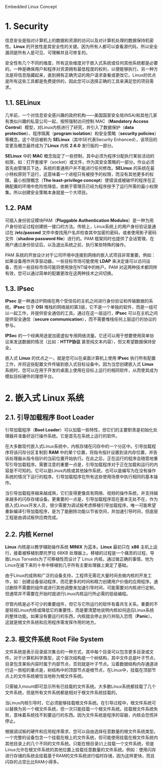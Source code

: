 <section id="title">Embedded Linux Concept</section>

# 1. Security

信息安全是指对计算机上的数据和资源的访问以及对计算机处理的数据保持机密性。**Linux** 的开放性是其安全性的关键。因为所有人都可以查看源代码，所以安全漏洞是所有人是可见、可理解并且可修复的。

安全性有几个不同的维度，所有这些维度对于嵌入式系统或任何其他系统都是必要的。一种是确保用户和程序对资源拥有最低程度的权利，以便能够执行。另一种方法是将信息隐藏起来，直到拥有正确凭证的用户请求查看或更改它。Linux的优点是所有这些工具都是免费提供的，因此您可以选择正确的工具来满足您的项目需求。

## 1.1. SELinux

几年前，一个对信息安全感兴趣的政府机构——美国国家安全局(NSA)和其他几家有类似兴趣的私营公司一起，按照强制访问控制 MAC（**Mandatory Access Control**）模型，对Linux内核进行了研究，并引入了数据保护（**data protection**）、程序隔离（**program isolation**）和安全策略（**security policies**）等概念。这个项目被称为 **SELinux**（其中SE代表Security Enhanced），该项目的变更及概念最终成为了**Linux** 内核 **2.6.0** 发行版的一部分。

**SELinux** 中的 **MAC** 概念指定了一些控制，其中必须为程序分配执行某些活动的权限，如：打开套接字（socket）或文件，作为其安全策略的一部分。作业必须首先由管理员下达，系统的普通用户并不能进行任何修改。**SELinux** 的系统在最小特权原则下运行，这意味着一个进程只有被授予的权限，而没有其他更多的权限。最小权限概念（**The least-privilege concept**）使错误或被破坏的程序在正确配置的环境中危险性降低，依赖于管理员已经为程序授予了运行所需的最小权限集。所以创建安全策略本身就是一个大项目。

## 1.2. PAM

可插入身份验证模块PAM（**Pluggable Authentication Modules**）是一种为用户身份验证过程创建统一接口的方法。传统上，Linux系统上的用户身份验证是通过在 **/etc/passwd** 文件中查找用户名并检查其中加密的密码，或者使用影子密码文件（**shadow password file**）进行的。PAM 框架同时也提供了会话管理，在用户通过身份验证后，以及退出系统之前，执行某些特殊的操作。

PAM 系统的开放设计对于公司环境中连接到网络的嵌入式项目非常重要。例如：如果设备用作共享驱动器，一些目标市场可能使用 **LDAP** 来决定谁可以访问设备，而另一些目标市场可能将使用放在NT域中的帐户。PAM 对这两种技术都同样有效，您可以通过简单的配置更改在这两种技术之间切换。

## 1.3. IPsec

**IPsec** 是一种通过IP网络在两个受信任的主机之间进行身份验证和传输数据的系统。**IPsec** 位于 **OSI** 堆栈的网络层的第3层，它不是一个单独的软件，而是一组可以一起工作，并提供安全通信的工具。通过在这一层运行，**IPsec** 可以在主机之间提供安全通信（**secure communication**），而不需要堆栈任何上层运行的协议的参与。

**IPSec** 的一个经典用途是加密虚拟专用网络流量。它还可以用于想要使用简单协议来发送数据的情况（比如：**HTTP协议** 甚至纯文本内容），但又希望数据保持安全。

嵌入式 **Linux** 的优点之一，就是您可以在桌面计算机上使用 **IPsec** 执行所有配置工作，并将这些配置文件传输到嵌入式目标设备中。因为当您创建嵌入式 **Linux** 系统时，您可以在用于开发的桌面上使用在目标上运行的相同软件，从而使其成为模拟目标硬件的理想平台。

# 2. 嵌入式 Linux 系统

## 2.1. 引导加载程序 Boot Loader

引导加载程序（**Boot Loader**）可以加载一些特性，但它们的主要职责是初始化处理器并准备好运行操作系统。它是首先在系统上运行的软件。

在大多数现代嵌入式Linux系统中，内核存储在闪存中的一个分区中。引导加载程序将该闪存分区复制到 **RAM** 中的某个位置，将指令指针设置到该内存位置，并告诉处理器从指令指针的当前位置开始执行。在此之后，正在运行的程序会随意地重写引导加载程序。需要注意的重要一点是，引导加载程序对于正在加载和运行的内容是不可知的。它可以是Linux内核或其他操作系统，也可以是编写为在没有操作系统的情况下运行的程序。引导加载程序在所有这些使用场景中执行相同的基本操作。

当引导加载程序越来越成熟，它们变得更像具有网络、视频的操作系统，并支持越来越多的闪存存储设备。更重要的一点是，引导加载程序现在基本无处不在，作为嵌入式Linux开发人员，很少需要为调试板考虑移植引导加载程序。唯一可能希望重新编译引导加载程序，是为了能删除功能以节省空间，并加速引导时间，但底层工程是由调试板供应商完成。

## 2.2. 内核 Kernel

**Linux** 内核是以教学辅助操作系统 **MINIX** 为蓝本。**Linux** 最初只在 **x86** 主机上运行，接着被移植到摩托罗拉 68KB 处理器上。移植的过程是一个痛苦的过程，导致Linus Torvalds为了可移植性而设计了 Linux 内核。通过做正确的事情，他为Linux在接下来的十年中移植到几乎所有主要处理器上奠定了基础。

由于Linux的成熟和广泛的设备支持，工程师无需花大量时间去做内核的开发工作，如：创建设备驱动程序，而花更多的时间和精力创建用户价值的应用程序。通过删除不需要的组件或进行其他调整来加速引导时间，可能需要对内核进行定制，但通常并不需要在开始时就进行Linux内核运行所必需的低级编程。

尽管内核是必不可少的重要组件，但它与它所运行的软件有着共生关系。重要的不是轻视Linux内核或降低它的重要性，而是要清楚地说明内核如何适应Linux系统的整体功能。如果没有要运行的东西，内核就会停止执行并陷入恐慌（**Panic**）。这就是根文件系统和应用程序需发挥作用的地方。

## 2.3. 根文件系统 Root File System

文件系统是表示目录层次集合的一种方式，其中每个目录可以包含更多目录或文件。对于计算机科学类型，这个层次结构是一个树结构，其中文件总是叶子节点，目录包含某些内容时属于内部节点，否则就是叶子节点。沿着数据结构内存通道进行这一旅程的重点是，树结构中的顶部节点是根节点，在Linux中，挂载在顶部节点上的文件系统被恰当地称为根文件系统。

只需输入mount即可显示所有已挂载的文件系统。大多数Linux系统都挂载了几个文件系统，但是所有文件系统都是相对于根文件系统挂载的。

当Linux内核引导时，它必须能够挂载根文件系统。在引导过程中，根文件系统可以替换为另一个根文件系统，但一次只能挂载一个根文件系统。挂载根文件系统失败，意味着系统找不到要运行的东西。因为文件系统是程序的容器，内核会恐慌并停止。

根据调试板的硬件和应用程序需求，您可以自由选择任意数量的根文件系统类型。一个完整的设备包含一个挂载在根上的文件系统，但可能使用挂载在根文件系统内其他目录上的几个不同的文件系统。只能在根目录(/)上挂载一个文件系统，但是Linux允许在根文件系统的其他位置上挂载任意数量的文件系统。例如：使用闪存进行存储的系统会挂载基于RAM的文件系统进行临时存储，因为这样更快，而且闪存的占空比比RAM小得多。